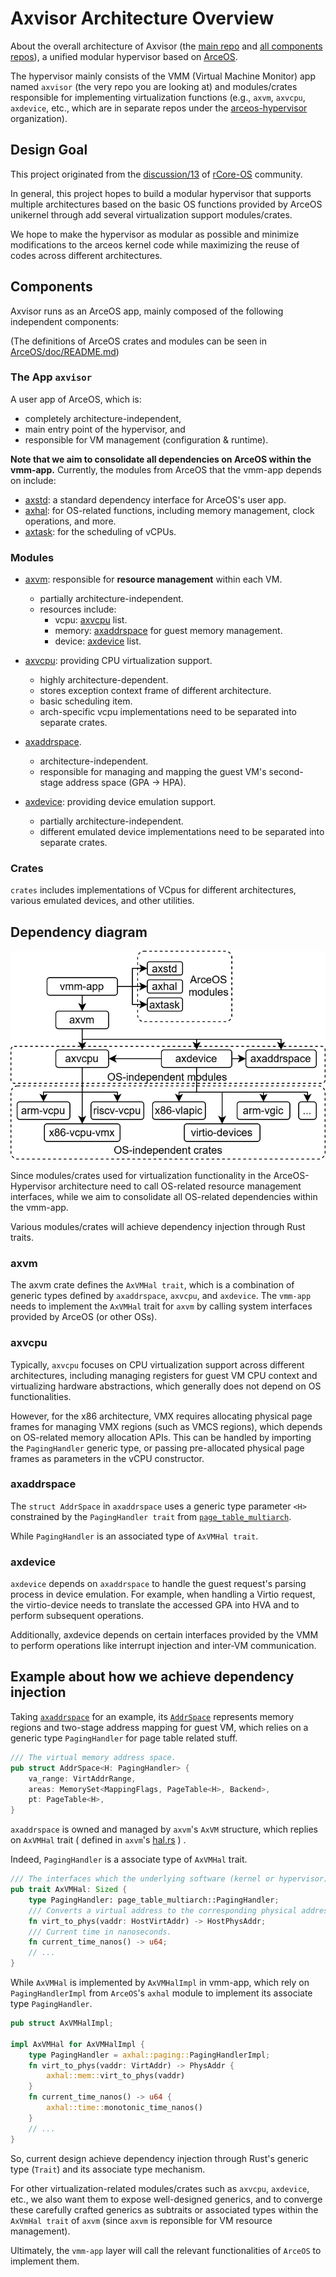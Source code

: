 # Axvisor Architecture Overview

About the overall architecture of Axvisor (the [main repo](https://github.com/arceos-hypervisor/axvisor) and [all components repos](https://github.com/arceos-hypervisor/)), 
a unified modular hypervisor based on [ArceOS](https://github.com/arceos-org/arceos).

The hypervisor mainly consists of the VMM (Virtual Machine Monitor) app named `axvisor` (the very repo you are looking at) and modules/crates responsible for implementing virtualization functions (e.g., `axvm`, `axvcpu`, `axdevice`, etc., which are in separate repos under the [arceos-hypervisor](https://github.com/arceos-hypervisor/) organization).

## Design Goal

This project originated from the [discussion/13](https://github.com/orgs/rcore-os/discussions/13) of [rCore-OS](https://github.com/rcore-os) community.

In general, this project hopes to build a modular hypervisor that supports multiple architectures based on the basic OS functions provided by ArceOS unikernel through add several virtualization support modules/crates.

We hope to make the hypervisor as modular as possible and minimize modifications to the arceos kernel code while maximizing the reuse of codes across different architectures.

## Components

Axvisor runs as an ArceOS app, mainly composed of the following independent components:

(The definitions of ArceOS crates and modules can be seen in [ArceOS/doc/README.md](https://github.com/arceos-org/arceos/blob/main/doc/README.md))

### The App `axvisor`

A user app of ArceOS, which is:
* completely architecture-independent,
* main entry point of the hypervisor, and
* responsible for VM management (configuration & runtime).

**Note that we aim to consolidate all dependencies on ArceOS within the vmm-app.** Currently, the modules from ArceOS that the vmm-app depends on include:
* [axstd](https://github.com/arceos-hypervisor/arceos/tree/vmm/ulib/axstd): a standard dependency interface for ArceOS's user app.
* [axhal](https://github.com/arceos-hypervisor/arceos/tree/vmm/modules/axhal): for OS-related functions, including memory management, clock operations, and more.
* [axtask](https://github.com/arceos-org/arceos/tree/monolithic/modules/axtask): for the scheduling of vCPUs.

### Modules

* [axvm](https://github.com/arceos-hypervisor/axvm): responsible for **resource management** within each VM.
    * partially architecture-independent.
    * resources include:
        * vcpu: [axvcpu](https://github.com/arceos-hypervisor/axvcpu) list.
        * memory: [axaddrspace](https://github.com/arceos-hypervisor/axaddrspace) for guest memory management.
        * device: [axdevice](https://github.com/arceos-hypervisor/axdevice) list.

* [axvcpu](https://github.com/arceos-hypervisor/axvcpu): providing CPU virtualization support.
    * highly architecture-dependent.
    * stores exception context frame of different architecture.
    * basic scheduling item.
	* arch-specific vcpu implementations need to be separated into separate crates.

* [axaddrspace](https://github.com/arceos-hypervisor/axaddrspace).
	* architecture-independent.
	* responsible for managing and mapping the guest VM's second-stage address space (GPA -> HPA).

* [axdevice](https://github.com/arceos-hypervisor/axdevice): providing device emulation support.
    * partially architecture-independent.
    * different emulated device implementations need to be separated into separate crates.

### Crates

`crates` includes implementations of VCpus for different architectures, various emulated devices, and other utilities.

## Dependency diagram

![](figures/arceos-hv-architecture.svg)

Since modules/crates used for virtualization functionality in the ArceOS-Hypervisor architecture need to call OS-related resource management interfaces, while we aim to consolidate all OS-related dependencies within the vmm-app. 

Various modules/crates will achieve dependency injection through Rust traits.

### axvm

The axvm crate defines the `AxVMHal trait`, which is a combination of generic types defined by `axaddrspace`, `axvcpu`, and `axdevice`. The `vmm-app` needs to implement the `AxVMHal` trait for `axvm` by calling system interfaces provided by ArceOS (or other OSs).


### axvcpu

Typically, `axvcpu` focuses on CPU virtualization support across different architectures, including managing registers for guest VM CPU context and virtualizing hardware abstractions, which generally does not depend on OS functionalities.

However, for the x86 architecture, VMX requires allocating physical page frames for managing VMX regions (such as VMCS regions), which depends on OS-related memory allocation APIs. 
This can be handled by importing the `PagingHandler` generic type, or passing pre-allocated physical page frames as parameters in the vCPU constructor.

### axaddrspace

The `struct AddrSpace` in `axaddrspace` uses a generic type parameter `<H>` constrained by the `PagingHandler trait` from [`page_table_multiarch`](https://crates.io/crates/page_table_multiarch).

While `PagingHandler` is an associated type of `AxVMHal trait`.

### axdevice

`axdevice` depends on `axaddrspace` to handle the guest request's parsing process in device emulation. 
For example, when handling a Virtio request, the virtio-device needs to translate the accessed GPA into HVA and to perform subsequent operations.

Additionally, axdevice depends on certain interfaces provided by the VMM to perform operations like interrupt injection and inter-VM communication.

## Example about how we achieve dependency injection

Taking [`axaddrspace`](https://github.com/arceos-hypervisor/axaddrspace) for an example, its [`AddrSpace`](https://github.com/arceos-hypervisor/axaddrspace/blob/d377e5aa4eb06afa50a3a901ec3239559be1eb51/src/address_space.rs#L16C12-L16C21) represents memory regions and two-stage address mapping for guest VM, which relies on a generic type `PagingHandler` for page table related stuff.

```Rust
/// The virtual memory address space.
pub struct AddrSpace<H: PagingHandler> {
    va_range: VirtAddrRange,
    areas: MemorySet<MappingFlags, PageTable<H>, Backend>,
    pt: PageTable<H>,
}
```

`axaddrspace` is owned and managed by `axvm`'s `AxVM` structure, which replies on `AxVMHal` trait ( defined in `axvm`'s [hal.rs](https://github.com/arceos-hypervisor/axvm/blob/master/src/hal.rs) ) .

Indeed, `PagingHandler` is a associate type of `AxVMHal` trait.

```Rust
/// The interfaces which the underlying software (kernel or hypervisor) must implement.
pub trait AxVMHal: Sized {
    type PagingHandler: page_table_multiarch::PagingHandler;
    /// Converts a virtual address to the corresponding physical address.
    fn virt_to_phys(vaddr: HostVirtAddr) -> HostPhysAddr;
    /// Current time in nanoseconds.
    fn current_time_nanos() -> u64;
	// ...
}
```

While `AxVMHal` is implemented by `AxVMHalImpl` in vmm-app, which rely on `PagingHandlerImpl` from `ArceOS`'s `axhal` module to implement its associate type `PagingHandler`.

```Rust
pub struct AxVMHalImpl;

impl AxVMHal for AxVMHalImpl {
    type PagingHandler = axhal::paging::PagingHandlerImpl;
    fn virt_to_phys(vaddr: VirtAddr) -> PhysAddr {
        axhal::mem::virt_to_phys(vaddr)
    }
    fn current_time_nanos() -> u64 {
        axhal::time::monotonic_time_nanos()
    }
	// ...
}
```

So, current design achieve dependency injection through Rust's generic type (`Trait`) and its associate type mechanism.

For other virtualization-related modules/crates such as `axvcpu`, `axdevice`, etc., 
we also want them to expose well-designed generics, and to converge these carefully crafted generics as subtraits or associated types within the `AxVmHal trait` of `axvm` (since `axvm` is reponsible for VM resource management). 

Ultimately, the `vmm-app` layer will call the relevant functionalities of `ArceOS` to implement them.